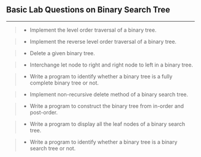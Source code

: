 ## Basic Lab Questions on Binary Search Tree

---

> - Implement the level order traversal of a binary tree.

> - Implement the reverse level order traversal of a binary tree.

> - Delete a given binary tree.

> - Interchange let node to right and right node to left in a binary tree.

> - Write a program to identify whether a binary tree is a fully complete binary tree or not.

> - Implement non-recursive delete method of a binary search tree.

> - Write a program to construct the binary tree from in-order and post-order.

> - Write a program to display all the leaf nodes of a binary search tree.

> - Write a program to identify whether a binary tree is a binary search tree or not.
